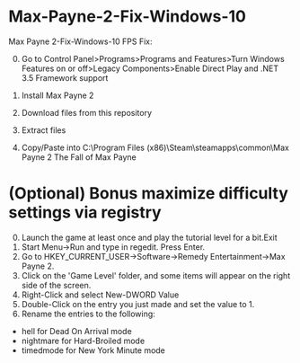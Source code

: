 # Max-Payne-2-Fix-Windows-10
Max Payne 2-Fix-Windows-10
FPS Fix:

0. Go to Control Panel>Programs>Programs and Features>Turn Windows Features on or off>Legacy Components>Enable Direct Play and .NET 3.5 Framework support

1. Install Max Payne 2

2. Download files from this repository

3. Extract files

4. Copy/Paste into C:\Program Files (x86)\Steam\steamapps\common\Max Payne 2 The Fall of Max Payne


# (Optional) Bonus maximize difficulty settings via registry
0. Launch the game at least once and play the tutorial level for a bit.Exit
1. Start Menu->Run and type in regedit. Press Enter. 
2. Go to HKEY_CURRENT_USER->Software->Remedy Entertainment->Max Payne 2. 
3. Click on the 'Game Level' folder, and some items will appear on the right side of the screen. 
4. Right-Click and select New-DWORD Value 
5. Double-Click on the entry you just made and set the value to 1. 
6. Rename the entries to the following:
* hell for Dead On Arrival mode
* nightmare for Hard-Broiled mode
* timedmode for New York Minute mode
